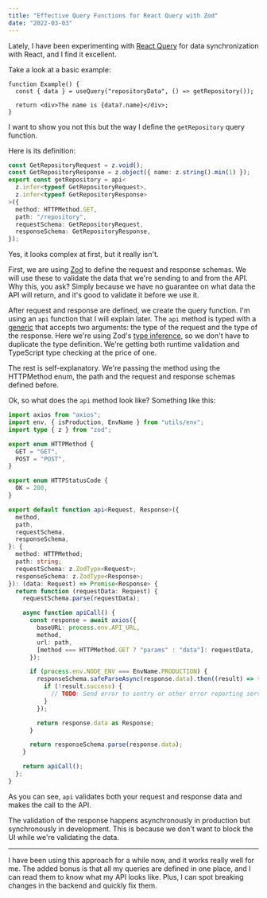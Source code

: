 ```yaml
---
title: "Effective Query Functions for React Query with Zod"
date: "2022-03-03"
---
```


Lately, I have been experimenting with [React Query](https://react-query.tanstack.com/) for data synchronization with React, and I find it excellent.

Take a look at a basic example:

```tsx
function Example() {
  const { data } = useQuery("repositoryData", () => getRepository());

  return <div>The name is {data?.name}</div>;
}
```

I want to show you not this but the way I define the `getRepository` query function.

Here is its definition:

```ts
const GetRepositoryRequest = z.void();
const GetRepositoryResponse = z.object({ name: z.string().min(1) });
export const getRepository = api<
  z.infer<typeof GetRepositoryRequest>,
  z.infer<typeof GetRepositoryResponse>
>({
  method: HTTPMethod.GET,
  path: "/repository",
  requestSchema: GetRepositoryRequest,
  responseSchema: GetRepositoryResponse,
});
```

Yes, it looks complex at first, but it really isn't.

First, we are using [Zod](https://zod.js.org/) to define the request and response schemas. We will use these to validate the data that we're sending to and from the API. Why this, you ask? Simply because we have no guarantee on what data the API will return, and it's good to validate it before we use it.

After request and response are defined, we create the query function. I'm using an `api` function that I will explain later. The `api` method is typed with a [generic](https://www.typescriptlang.org/docs/handbook/2/generics.html) that accepts two arguments: the type of the request and the type of the response. Here we're using Zod's [type inference](https://github.com/colinhacks/zod#type-inference), so we don't have to duplicate the type definition. We're getting both runtime validation and TypeScript type checking at the price of one.

The rest is self-explanatory. We're passing the method using the HTTPMethod enum, the path and the request and response schemas defined before.

Ok, so what does the `api` method look like? Something like this:

```ts
import axios from "axios";
import env, { isProduction, EnvName } from "utils/env";
import type { z } from "zod";

export enum HTTPMethod {
  GET = "GET",
  POST = "POST",
}

export enum HTTPStatusCode {
  OK = 200,
}

export default function api<Request, Response>({
  method,
  path,
  requestSchema,
  responseSchema,
}: {
  method: HTTPMethod;
  path: string;
  requestSchema: z.ZodType<Request>;
  responseSchema: z.ZodType<Response>;
}): (data: Request) => Promise<Response> {
  return function (requestData: Request) {
    requestSchema.parse(requestData);

    async function apiCall() {
      const response = await axios({
        baseURL: process.env.API_URL,
        method,
        url: path,
        [method === HTTPMethod.GET ? "params" : "data"]: requestData,
      });

      if (process.env.NODE_ENV === EnvName.PRODUCTION) {
        responseSchema.safeParseAsync(response.data).then((result) => {
          if (!result.success) {
            // TODO: Send error to sentry or other error reporting service
          }
        });

        return response.data as Response;
      }

      return responseSchema.parse(response.data);
    }

    return apiCall();
  };
}
```

As you can see, `api` validates both your request and response data and makes the call to the API.

The validation of the response happens asynchronously in production but synchronously in development. This is because we don't want to block the UI while we're validating the data.

---

I have been using this approach for a while now, and it works really well for me. The added bonus is that all my queries are defined in one place, and I can read them to know what my API looks like. Plus, I can spot breaking changes in the backend and quickly fix them.
